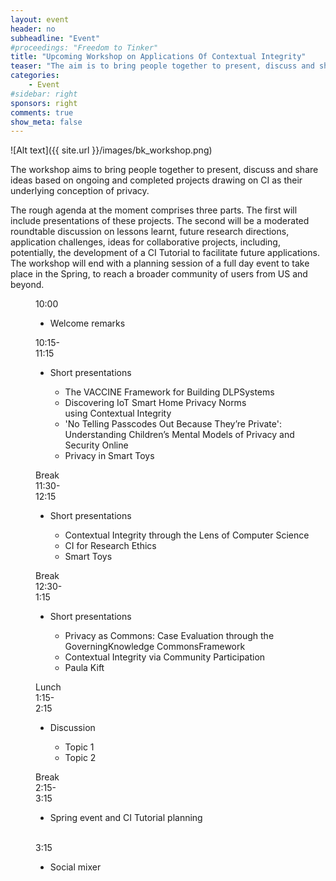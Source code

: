 ```yaml
---
layout: event
header: no     
subheadline: "Event"
#proceedings: "Freedom to Tinker"
title: "Upcoming Workshop on Applications Of Contextual Integrity"
teaser: "The aim is to bring people together to present, discuss and share ideas based on ongoing and completed projects drawing on CI as their underlying conception of privacy."
categories:
    - Event
#sidebar: right    
sponsors: right
comments: true
show_meta: false
---
```


![Alt text]({{ site.url }}/images/bk_workshop.png)

The workshop aims to bring people together to present, discuss and share ideas based on ongoing and completed projects drawing on CI as their underlying conception of privacy.

The rough agenda at the moment comprises three parts. The first will include presentations of these projects. The second will be a moderated roundtable discussion on lessons learnt, future research directions, application challenges, ideas for collaborative projects, including, potentially, the development of a CI Tutorial to facilitate future applications. The workshop will end with a planning session of a full day event to take place in the Spring, to reach a broader community of users from US and beyond.

<dl class="agenda">
  <!--<dt>Monday, December 11</dt>-->
  <dd>
    <span>10:00</span>
    <ul>
        <li>Welcome remarks</li>
        <ul>
        <!--  <li>Ed Felten, CITP director</li>
          <li>Helen Nissenbaum, Cornell Tech</li>-->
        </ul>
      </ul>
  </dd>
  <dd>
    <span>10:15-<br/>11:15</span>
    <ul>
        <li>Short presentations</li>
        <ul>
          <li>The VACCINE Framework for Building DLPSystems</li>
          <li>Discovering IoT Smart Home Privacy Norms <br/> using Contextual Integrity</li>
          <li>'No Telling Passcodes Out Because They’re Private':<br/> Understanding Children’s Mental Models of Privacy and<br/> Security Online</li>
          <li>Privacy in Smart Toys</li>
        </ul>
      </ul>
  </dd>
  <dd>Break</dd>
  <dd>
    <span>11:30-<br/>12:15</span>
    <ul>
        <li>Short presentations</li>
        <ul>
          <li>Contextual Integrity through the Lens of Computer Science</li>
          <li>CI for Research Ethics</li>
          <li>Smart Toys</li>
        </ul>
      </ul>
  </dd>
  <dd>Break</dd>
  <dd>
    <span>12:30-<br/>1:15</span>
    <ul>
        <li>Short presentations</li>
        <ul>          
          <li>Privacy as Commons: Case Evaluation through the <br/> GoverningKnowledge CommonsFramework </li>
          <li>Contextual Integrity via Community Participation</li>
          <li>Paula Kift</li>
        </ul>
      </ul>
  </dd>  
    <dd>Lunch</dd>
  <dd>
    <span>1:15-<br/>2:15</span>
    <ul>
        <li>Discussion</li>
        <ul>
          <li>Topic 1</li>
          <li>Topic 2</li>
        </ul>
      </ul>
  </dd>
    <dd>Break</dd>
    <dd>
      <span>2:15-<br/>3:15</span>
      <ul>
          <li>Spring event and CI Tutorial planning</li>
        </ul>
    </dd>
    <br/>
    <dd>
      <span>3:15</span>
      <ul>
          <li>Social mixer</li>
      </ul>
    </dd>
</dl>
